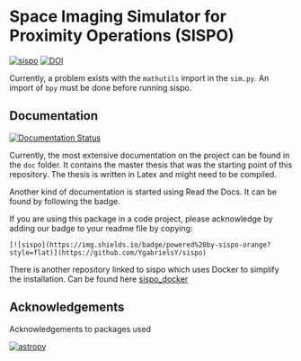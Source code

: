 # Space Imaging Simulator for Proximity Operations (SISPO)

[![sispo](https://img.shields.io/badge/powered%20by-sispo-orange?style=flat)](https://github.com/YgabrielsY/sispo)
[![DOI](https://zenodo.org/badge/DOI/10.5281/zenodo.3661054.svg)](https://doi.org/10.5281/zenodo.3661054)

Currently, a problem exists with the `mathutils` import in the `sim.py`. An import of `bpy` must be done before running sispo.

## Documentation

[![Documentation Status](https://readthedocs.org/projects/sispo/badge/?version=latest)](https://sispo.readthedocs.io/en/latest/?badge=latest)

Currently, the most extensive documentation on the project can be found in the `doc` folder. It contains the master thesis that was the starting point of this repository. The thesis is written in Latex and might need to be compiled.

Another kind of documentation is started using Read the Docs. It can be found by following the badge.

If you are using this package in a code project, please acknowledge by adding our badge to your readme file by copying:

`[![sispo](https://img.shields.io/badge/powered%20by-sispo-orange?style=flat)](https://github.com/YgabrielsY/sispo)`

There is another repository linked to sispo which uses Docker to simplify the installation. Can be found here [sispo_docker](https://github.com/SISPO-developers/sispo_docker)

## Acknowledgements
Acknowledgements to packages used

[![astropy](http://img.shields.io/badge/powered%20by-AstroPy-orange.svg?style=flat)](http://www.astropy.org/)
